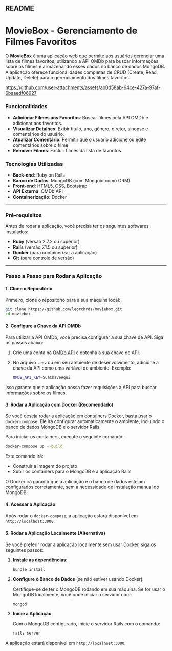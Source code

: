 
## **README**

# MovieBox - Gerenciamento de Filmes Favoritos

O **MovieBox** é uma aplicação web que permite aos usuários gerenciar uma lista de filmes favoritos, utilizando a API OMDb para buscar informações sobre os filmes e armazenando esses dados no banco de dados MongoDB. A aplicação oferece funcionalidades completas de CRUD (Create, Read, Update, Delete) para o gerenciamento dos filmes favoritos.

https://github.com/user-attachments/assets/ab0d58ab-64ce-427a-97af-6baaedf06927

### Funcionalidades
- **Adicionar Filmes aos Favoritos**: Buscar filmes pela API OMDb e adicionar aos favoritos.
- **Visualizar Detalhes**: Exibir título, ano, gênero, diretor, sinopse e comentários do usuário.
- **Atualizar Comentário**: Permitir que o usuário adicione ou edite comentários sobre o filme.
- **Remover Filmes**: Excluir filmes da lista de favoritos.

### **Tecnologias Utilizadas**
- **Back-end**: Ruby on Rails
- **Banco de Dados**: MongoDB (com Mongoid como ORM)
- **Front-end**: HTML5, CSS, Bootstrap
- **API Externa**: OMDb API
- **Containerização**: Docker

---

### **Pré-requisitos**

Antes de rodar a aplicação, você precisa ter os seguintes softwares instalados:

- **Ruby** (versão 2.7.2 ou superior)
- **Rails** (versão 7.1.5 ou superior)
- **Docker** (para containerizar a aplicação)
- **Git** (para controle de versão)

---

### **Passo a Passo para Rodar a Aplicação**

#### **1. Clone o Repositório**
Primeiro, clone o repositório para a sua máquina local:

```bash
git clone https://github.com/leorchrds/moviebox.git
cd moviebox
```

#### **2. Configure a Chave da API OMDb**
Para utilizar a API OMDb, você precisa configurar a sua chave de API. Siga os passos abaixo:

1. Crie uma conta na [OMDb API](https://www.omdbapi.com/apikey.aspx) e obtenha a sua chave de API.
2. No arquivo `.env` ou em seu ambiente de desenvolvimento, adicione a chave da API como uma variável de ambiente. Exemplo:

   ```bash
   OMDB_API_KEY=SuaChaveAqui
   ```

Isso garante que a aplicação possa fazer requisições à API para buscar informações sobre os filmes.

#### **3. Rodar a Aplicação com Docker (Recomendado)**

Se você deseja rodar a aplicação em containers Docker, basta usar o `docker-compose`. Ele irá configurar automaticamente o ambiente, incluindo o banco de dados MongoDB e o servidor Rails.

Para iniciar os containers, execute o seguinte comando:

```bash
docker-compose up --build
```

Este comando irá:
- Construir a imagem do projeto
- Subir os containers para o MongoDB e a aplicação Rails

O Docker irá garantir que a aplicação e o banco de dados estejam configurados corretamente, sem a necessidade de instalação manual do MongoDB.

#### **4. Acessar a Aplicação**

Após rodar o `docker-compose`, a aplicação estará disponível em `http://localhost:3000`.

#### **5. Rodar a Aplicação Localmente (Alternativa)**

Se você preferir rodar a aplicação localmente sem usar Docker, siga os seguintes passos:

1. **Instale as dependências**:

   ```bash
   bundle install
   ```

2. **Configure o Banco de Dados** (se não estiver usando Docker):

   Certifique-se de ter o MongoDB rodando em sua máquina. Se for usar o MongoDB localmente, você pode iniciar o servidor com:

   ```bash
   mongod
   ```

3. **Inicie a Aplicação**:

   Com o MongoDB configurado, inicie o servidor Rails com o comando:

   ```bash
   rails server
   ```

A aplicação estará disponível em `http://localhost:3000`.

